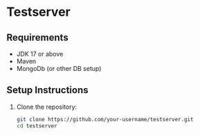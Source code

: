 # Testserver

## Requirements

- JDK 17 or above
- Maven
- MongoDb (or other DB setup)

## Setup Instructions

1. Clone the repository:
   ```bash
   git clone https://github.com/your-username/testserver.git
   cd testserver

